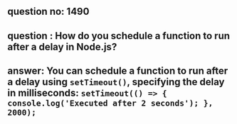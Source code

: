 
      
## question no: 1490

## question : How do you schedule a function to run after a delay in Node.js?

## answer: You can schedule a function to run after a delay using `setTimeout()`, specifying the delay in milliseconds: `setTimeout(() => { console.log('Executed after 2 seconds'); }, 2000);`
      